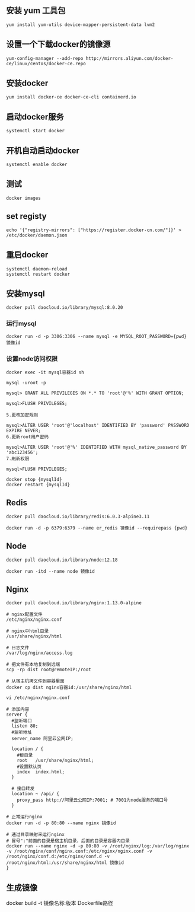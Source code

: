 
## 安装 yum 工具包
```shell
yum install yum-utils device-mapper-persistent-data lvm2
```

## 设置一个下载docker的镜像源
```shell
yum-config-manager --add-repo http://mirrors.aliyun.com/docker-ce/linux/centos/docker-ce.repo
```

## 安装docker
```shell
yum install docker-ce docker-ce-cli containerd.io
```

## 启动docker服务
```shell
systemctl start docker
```

## 开机自动启动docker
```shell
systemctl enable docker
```

## 测试
```shell
docker images
```

## set registy
```shell
echo '{"registry-mirrors": ["https://register.docker-cn.com/"]}' > /etc/docker/daemon.json
```

## 重启docker
```shell
systemctl daemon-reload
systemctl restart docker
```

## 安装mysql
```shell
docker pull daocloud.io/library/mysql:8.0.20
```

### 运行mysql
```shell
docker run -d -p 3306:3306 --name mysql -e MYSQL_ROOT_PASSWORD={pwd} 镜像id
```

### 设置node访问权限
```shell
docker exec -it mysql容器id sh

mysql -uroot -p

mysql> GRANT ALL PRIVILEGES ON *.* TO 'root'@'%' WITH GRANT OPTION; 

mysql>FLUSH PRIVILEGES;

5.更改加密规则

mysql>ALTER USER 'root'@'localhost' IDENTIFIED BY 'password' PASSWORD EXPIRE NEVER;
6.更新root用户密码

mysql>ALTER USER 'root'@'%' IDENTIFIED WITH mysql_native_password BY 'abc123456'; 
7.刷新权限

mysql>FLUSH PRIVILEGES;
```

```shell
docker stop {mysqlId}
docker restart {mysqlId}
```

## Redis

```shell
docker pull daocloud.io/library/redis:6.0.3-alpine3.11

docker run -d -p 6379:6379 --name er_redis 镜像id --requirepass {pwd}
```

## Node

```shell
docker pull daocloud.io/library/node:12.18

docker run -itd --name node 镜像id
```

## Nginx

```shell
docker pull daocloud.io/library/nginx:1.13.0-alpine

# nginx配置文件
/etc/nginx/nginx.conf

# nginx中html目录
/usr/share/nginx/html

# 日志文件
/var/log/nginx/access.log

# 把文件有本地复制到远端
scp -rp dist root@remoteIP:/root

# 从宿主机拷文件到容器里面
docker cp dist nginx容器id:/usr/share/nginx/html

vi /etc/nginx/nginx.conf

# 添加内容
server {
  #监听端口
  listen 80;
  #监听地址
  server_name 阿里云公网IP;      

  location / {
    #根目录
    root   /usr/share/nginx/html; 
    #设置默认页
    index  index.html;
  }
  
  # 接口转发
  location ~ /api/ {
    proxy_pass http://阿里云公网IP:7001; # 7001为node服务的端口号
  }

# 正常运行nginx
docker run -d -p 80:80 --name nginx 镜像id

# 通过目录映射来运行nginx
# 冒号":"前面的目录是宿主机目录，后面的目录是容器内目录
docker run --name nginx -d -p 80:80 -v /root/nginx/log:/var/log/nginx -v /root/nginx/conf/nginx.conf:/etc/nginx/nginx.conf -v /root/nginx/conf.d:/etc/nginx/conf.d -v /root/nginx/html:/usr/share/nginx/html 镜像id
}
```
## 生成镜像
docker build -t 镜像名称:版本 Dockerfile路径